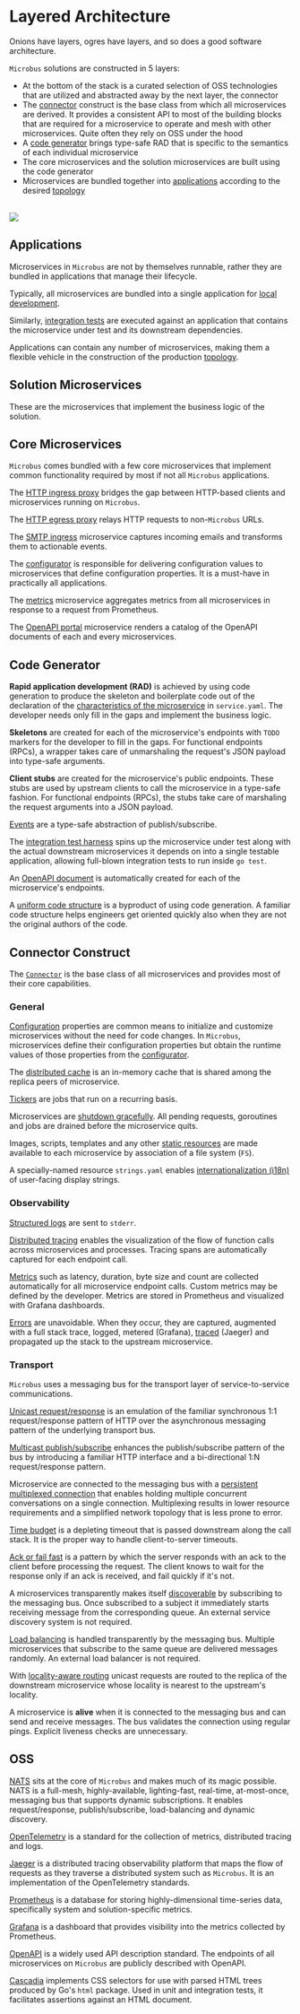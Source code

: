 # Layered Architecture

Onions have layers, ogres have layers, and so does a good software architecture.

`Microbus` solutions are constructed in 5 layers:

* At the bottom of the stack is a curated selection of OSS technologies that are utilized and abstracted away by the next layer, the connector
* The [connector](./docs/structure/connector.md) construct is the base class from which all microservices are derived. It provides a consistent API to most of the building blocks that are required for a microservice to operate and mesh with other microservices. Quite often they rely on OSS under the hood
* A [code generator](./docs/blocks/codegen.md) brings type-safe RAD that is specific to the semantics of each individual microservice
* The core microservices and the solution microservices are built using the code generator
* Microservices are bundled together into [applications](../structure/application.md) according to the desired [topology](../blocks/topology.md)

\
<img src="./layers-1.drawio.svg">
<p></p>

## Applications

Microservices in `Microbus` are not by themselves runnable, rather they are bundled in applications that manage their lifecycle.

Typically, all microservices are bundled into a single application for [local development](../tech/local-dev.md).

Similarly, [integration tests](../blocks/integration-testing.md) are executed against an application that contains the microservice under test and its downstream dependencies.

Applications can contain any number of microservices, making them a flexible vehicle in the construction of the production [topology](../blocks/topology.md).

## Solution Microservices

These are the microservices that implement the business logic of the solution.

## Core Microservices

`Microbus` comes bundled with a few core microservices that implement common functionality required by most if not all `Microbus` applications.

The [HTTP ingress proxy](../structure/coreservices-httpingress.md) bridges the gap between HTTP-based clients and microservices running on `Microbus`.

The [HTTP egress proxy](../structure/coreservices-httpegress.md) relays HTTP requests to non-`Microbus` URLs.

The [SMTP ingress](../structure/coreservices-smtpingress.md) microservice captures incoming emails and transforms them to actionable events.

The [configurator](../structure/coreservices-configurator.md) is responsible for delivering configuration values to microservices that define configuration properties. It is a must-have in practically all applications.

The [metrics](../structure/coreservices-metrics.md) microservice aggregates metrics from all microservices in response to a request from Prometheus.

The [OpenAPI portal](../structure/coreservices-openapiportal.md) microservice renders a catalog of the OpenAPI documents of each and every microservices.

## Code Generator

__Rapid application development (RAD)__ is achieved by using code generation to produce the skeleton and boilerplate code out of the declaration of the [characteristics of the microservice](../tech/service-yaml.md) in `service.yaml`. The developer needs only fill in the gaps and implement the business logic.

__Skeletons__ are created for each of the microservice's endpoints with `TODO` markers for the developer to fill in the gaps. For functional endpoints (RPCs), a wrapper takes care of unmarshaling the request's JSON payload into type-safe arguments.

__Client stubs__ are created for the microservice's public endpoints. These stubs are used by upstream clients to call the microservice in a type-safe fashion. For functional endpoints (RPCs), the stubs take care of marshaling the request arguments into a JSON payload.

[Events](../blocks/events.md) are a type-safe abstraction of publish/subscribe.

The [integration test harness](../blocks/integration-testing.md) spins up the microservice under test along with the actual downstream microservices it depends on into a single testable application, allowing full-blown integration tests to run inside `go test`.

An [OpenAPI document](../blocks/openapi.md) is automatically created for each of the microservice's endpoints.

A [uniform code structure](../blocks/uniform-code.md) is a byproduct of using code generation. A familiar code structure helps engineers get oriented quickly also when they are not the original authors of the code.

## Connector Construct

The [`Connector`](../structure/connector.md) is the base class of all microservices and provides most of their core capabilities.

### General

[Configuration](../blocks/configuration.md) properties are common means to initialize and customize microservices without the need for code changes. In `Microbus`, microservices define their configuration properties but obtain the runtime values of those properties from the [configurator](../structure/coreservices-configurator.md).

The [distributed cache](../blocks/distrib-cache.md) is an in-memory cache that is shared among the replica peers of microservice.

[Tickers](../blocks/tickers.md) are jobs that run on a recurring basis.

Microservices are [shutdown gracefully](../blocks/graceful-shutdown.md). All pending requests, goroutines and jobs are drained before the microservice quits.

Images, scripts, templates and any other [static resources](../blocks/embedded-res.md) are made available to each microservice by association of a file system (`FS`).

A specially-named resource `strings.yaml` enables [internationalization (i18n)](../blocks/i18n.md) of user-facing display strings.

### Observability

[Structured logs](../blocks/logging.md) are sent to `stderr`.

[Distributed tracing](../blocks/distrib-tracing.md) enables the visualization of the flow of function calls across microservices and processes. Tracing spans are automatically captured for each endpoint call.

[Metrics](../blocks/metrics.md) such as latency, duration, byte size and count are collected automatically for all microservice endpoint calls. Custom metrics may be defined by the developer. Metrics are stored in Prometheus and visualized with Grafana dashboards.

[Errors](../blocks/error-capture.md) are unavoidable. When they occur, they are captured, augmented with a full stack trace, logged, metered (Grafana), [traced](../blocks/distrib-tracing.md) (Jaeger) and propagated up the stack to the upstream microservice.

### Transport

`Microbus` uses a messaging bus for the transport layer of service-to-service communications.

[Unicast request/response](../blocks/unicast.md) is an emulation of the familiar synchronous 1:1 request/response pattern of HTTP over the asynchronous messaging pattern of the underlying transport bus.

[Multicast publish/subscribe](../blocks/multicast.md) enhances the publish/subscribe pattern of the bus by introducing a familiar HTTP interface and a bi-directional 1:N request/response pattern.

Microservice are connected to the messaging bus with a [persistent multiplexed connection](../blocks/multiplexed.md) that enables holding multiple concurrent conversations on a single connection. Multiplexing results in lower resource requirements and a simplified network topology that is less prone to error.

[Time budget](../blocks/time-budget.md) is a depleting timeout that is passed downstream along the call stack. It is the proper way to handle client-to-server timeouts.

[Ack or fail fast](../blocks/ack-or-fail.md) is a pattern by which the server responds with an ack to the client before processing the request. The client knows to wait for the response only if an ack is received, and fail quickly if it's not.

A microservices transparently makes itself [discoverable](./docs/blocks/discovery.md) by subscribing to the messaging bus. Once subscribed to a subject it immediately starts receiving message from the corresponding queue. An external service discovery system is not required.

[Load balancing](../blocks/lb.md) is handled transparently by the messaging bus. Multiple microservices that subscribe to the same queue are delivered messages randomly. An external load balancer is not required.

With [locality-aware routing](../blocks/locality-aware-routing.md) unicast requests are routed to the replica of the downstream microservice whose locality is nearest to the upstream's locality.

A microservice is __alive__ when it is connected to the messaging bus and can send and receive messages. The bus validates the connection using regular pings. Explicit liveness checks are unnecessary. 

## OSS

[NATS](https://www.nats.io) sits at the core of `Microbus` and makes much of its magic possible. NATS is a full-mesh, highly-available, lighting-fast, real-time, at-most-once, messaging bus that supports dynamic subscriptions. It enables request/response, publish/subscribe, load-balancing and dynamic discovery.

[OpenTelemetry](https://opentelemetry.io) is a standard for the collection of metrics, distributed tracing and logs.

[Jaeger](https://www.jaegertracing.io) is a distributed tracing observability platform that maps the flow of requests as they traverse a distributed system such as `Microbus`. It is an implementation of the OpenTelemetry standards.

[Prometheus](https://prometheus.io) is a database for storing highly-dimensional time-series data, specifically system and solution-specific metrics.

[Grafana](https://grafana.com) is a dashboard that provides visibility into the metrics collected by Prometheus.

[OpenAPI](https://www.openapis.org) is a widely used API description standard. The endpoints of all microservices on `Microbus` are publicly described with OpenAPI.

[Cascadia](https://github.com/andybalholm/cascadia) implements CSS selectors for use with parsed HTML trees produced by Go's `html` package. Used in unit and integration tests, it facilitates assertions against an HTML document. 
